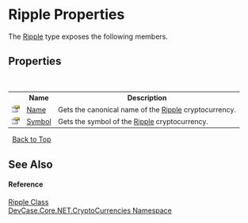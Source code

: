 # Ripple Properties
 

The <a href="T_DevCase_Core_NET_CryptoCurrencies_Ripple">Ripple</a> type exposes the following members.


## Properties
&nbsp;<table><tr><th></th><th>Name</th><th>Description</th></tr><tr><td>![Public property](media/pubproperty.gif "Public property")</td><td><a href="P_DevCase_Core_NET_CryptoCurrencies_Ripple_Name">Name</a></td><td>
Gets the canonical name of the <a href="T_DevCase_Core_NET_CryptoCurrencies_Ripple">Ripple</a> cryptocurrency.</td></tr><tr><td>![Public property](media/pubproperty.gif "Public property")</td><td><a href="P_DevCase_Core_NET_CryptoCurrencies_Ripple_Symbol">Symbol</a></td><td>
Gets the symbol of the <a href="T_DevCase_Core_NET_CryptoCurrencies_Ripple">Ripple</a> cryptocurrency.</td></tr></table>&nbsp;
<a href="#ripple-properties">Back to Top</a>

## See Also


#### Reference
<a href="T_DevCase_Core_NET_CryptoCurrencies_Ripple">Ripple Class</a><br /><a href="N_DevCase_Core_NET_CryptoCurrencies">DevCase.Core.NET.CryptoCurrencies Namespace</a><br />
